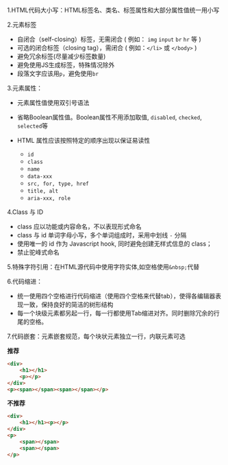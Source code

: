 1.HTML代码大小写：HTML标签名、类名、标签属性和大部分属性值统一用小写

2.元素标签
+ 自闭合（self-closing）标签，无需闭合 ( 例如： `img` `input` `br` `hr` 等 )
+ 可选的闭合标签（closing tag），需闭合 ( 例如：`</li>` 或 `</body>` )
+ 避免冗余标签(尽量减少标签数量)
+ 避免使用JS生成标签，特殊情况除外
+ 段落文字应该用`p`，避免使用`br`

3.元素属性：
+ 元素属性值使用双引号语法
+ 省略Boolean属性值。Boolean属性不用添加取值, `disabled`, `checked`, `selected`等
+ HTML 属性应该按照特定的顺序出现以保证易读性
  
    - `id`
    - `class`
    - `name`
    - `data-xxx`
    - `src, for, type, href`
    - `title, alt`
    - `aria-xxx, role`

4.Class 与 ID
+ class 应以功能或内容命名，不以表现形式命名
+ class 与 id 单词字母小写，多个单词组成时，采用中划线 `-` 分隔
+ 使用唯一的 id 作为 Javascript hook, 同时避免创建无样式信息的 class；
+ 禁止驼峰式命名

5.特殊字符引用：在HTML源代码中使用字符实体,如空格使用`&nbsp;`代替

6.代码缩进：
+ 统一使用四个空格进行代码缩进（使用四个空格来代替tab），使得各编辑器表现一致，保持良好的简洁的树形结构
+ 每一个块级元素都另起一行，每一行都使用Tab缩进对齐。同时删除冗余的行尾的空格。

7.代码嵌套：元素嵌套规范，每个块状元素独立一行，内联元素可选

**推荐**
``` HTML
<div>
    <h1></h1>
    <p></p>
</div>	
<p><span></span><span></span></p>
```

**不推荐**
``` HTML
<div>
    <h1></h1><p></p>
</div>	
<p> 
    <span></span>
    <span></span>
</p>
```